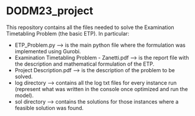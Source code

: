 # DODM23_project
This repository contains all the files needed to solve the Examination Timetabling Problem (the basic ETP). In particular:
* ETP_Problem.py --> is the main python file where the formulation was implemented using Gurobi.
* Examination Timetabling Problem - Zanetti.pdf --> is the report file with the description and mathematical formulation of the ETP.
* Project Description.pdf --> is the description of the problem to be solved.
* log directory --> contains all the log txt files for every instance run (represent what was written in the console once optimized and run the model).
* sol directory --> contains the solutions for those instances where a feasible solution was found.
